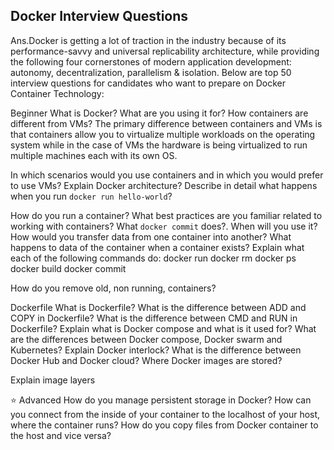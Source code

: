 ## Docker Interview Questions 
Ans.Docker is getting a lot of traction in the industry because of its performance-savvy and universal replicability architecture, while providing the following four cornerstones of modern application development: autonomy, decentralization, parallelism & isolation. Below are top 50 interview questions for candidates who want to prepare on Docker Container Technology:

Beginner
What is Docker? What are you using it for?
How containers are different from VMs?
The primary difference between containers and VMs is that containers allow you to virtualize multiple workloads on the operating system while in the case of VMs the hardware is being virtualized to run multiple machines each with its own OS.

In which scenarios would you use containers and in which you would prefer to use VMs?
Explain Docker architecture?
Describe in detail what happens when you run `docker run hello-world`?

How do you run a container?
What best practices are you familiar related to working with containers?
What `docker commit` does?. When will you use it?
How would you transfer data from one container into another?
What happens to data of the container when a container exists?
Explain what each of the following commands do:
    docker run
    docker rm
    docker ps
    docker build
    docker commit

How do you remove old, non running, containers?

Dockerfile
What is Dockerfile?
What is the difference between ADD and COPY in Dockerfile?
What is the difference between CMD and RUN in Dockerfile?
Explain what is Docker compose and what is it used for?
What are the differences between Docker compose, Docker swarm and Kubernetes?
Explain Docker interlock?
What is the difference between Docker Hub and Docker cloud?
Where Docker images are stored?

Explain image layers

⭐ Advanced
How do you manage persistent storage in Docker?
How can you connect from the inside of your container to the localhost of your host, where the container runs?
How do you copy files from Docker container to the host and vice versa?
